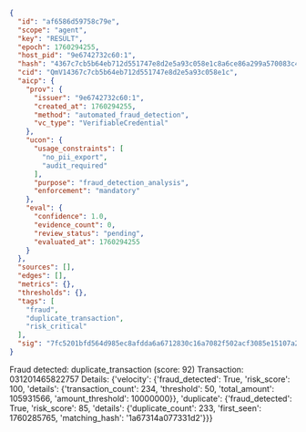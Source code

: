 ```json
{
  "id": "af6586d59758c79e",
  "scope": "agent",
  "key": "RESULT",
  "epoch": 1760294255,
  "host_pid": "9e6742732c60:1",
  "hash": "4367c7cb5b64eb712d551747e8d2e5a93c058e1c8a6ce86a299a570083c438e5",
  "cid": "QmV14367c7cb5b64eb712d551747e8d2e5a93c058e1c",
  "aicp": {
    "prov": {
      "issuer": "9e6742732c60:1",
      "created_at": 1760294255,
      "method": "automated_fraud_detection",
      "vc_type": "VerifiableCredential"
    },
    "ucon": {
      "usage_constraints": [
        "no_pii_export",
        "audit_required"
      ],
      "purpose": "fraud_detection_analysis",
      "enforcement": "mandatory"
    },
    "eval": {
      "confidence": 1.0,
      "evidence_count": 0,
      "review_status": "pending",
      "evaluated_at": 1760294255
    }
  },
  "sources": [],
  "edges": [],
  "metrics": {},
  "thresholds": {},
  "tags": [
    "fraud",
    "duplicate_transaction",
    "risk_critical"
  ],
  "sig": "7fc5201bfd564d985ec8afdda6a6712830c16a7082f502acf3085e15107a28d5"
}
```

Fraud detected: duplicate_transaction (score: 92)
Transaction: 031201465822757
Details: {'velocity': {'fraud_detected': True, 'risk_score': 100, 'details': {'transaction_count': 234, 'threshold': 50, 'total_amount': 105931566, 'amount_threshold': 10000000}}, 'duplicate': {'fraud_detected': True, 'risk_score': 85, 'details': {'duplicate_count': 233, 'first_seen': 1760285765, 'matching_hash': '1a67314a077331d2'}}}